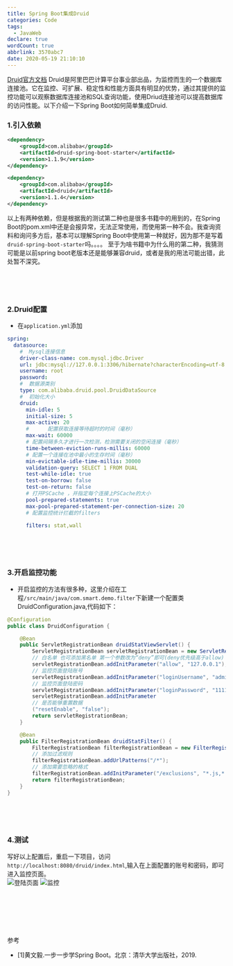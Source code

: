```yaml
---
title: Spring Boot集成Druid
categories: Code
tags:
  - JavaWeb
declare: true
wordCount: true
abbrlink: 3570abc7
date: 2020-05-19 21:10:10
---
```

[Druid官方文档](https://github.com/alibaba/druid/wiki/%E5%B8%B8%E8%A7%81%E9%97%AE%E9%A2%98)
Druid是阿里巴巴计算平台事业部出品，为监控而生的一个数据库连接池。它在监控、可扩展、稳定性和性能方面具有明显的优势，通过其提供的监控功能可以观察数据库连接池和SQL查询功能，使用Driud连接池可以提高数据库的访问性能。以下介绍一下Spring Boot如何简单集成Druid.

<!-- more -->

### 1.引入依赖
```xml
<dependency>
    <groupId>com.alibaba</groupId>
    <artifactId>druid-spring-boot-starter</artifactId>
    <version>1.1.9</version>
</dependency>
```

```xml
<dependency>
    <groupId>com.alibaba</groupId>
    <artifactId>druid</artifactId>
    <version>1.1.4</version>
</dependency>
```
以上有两种依赖，但是根据我的测试第二种也是很多书籍中的用到的，在Spring Boot的pom.xml中还是会报异常，无法正常使用，而使用第一种不会。我查询资料和询问多方后，基本可以理解Spring Boot中使用第一种就好，因为那不是写着`druid-spring-boot-starter`吗。。。。 至于为啥书籍中为什么用的第二种，我猜测可能是以前spring boot老版本还是能够兼容druid，或者是我的用法可能出错，此处暂不深究。

<br>
<br>
<br>

### 2.Druid配置

* 在`application.yml`添加  
   
```yml
spring:
  datasource:
    #  Mysql连接信息
    driver-class-name: com.mysql.jdbc.Driver
    url: jdbc:mysql://127.0.0.1:3306/hibernate?characterEncoding=utf-8
    username: root
    password: 
    #  数据源类别
    type: com.alibaba.druid.pool.DruidDataSource
    #  初始化大小
    druid:
      min-idle: 5
      initial-size: 5
      max-active: 20
      #      配置获取连接等待超时的时间（毫秒）
      max-wait: 60000
      # 配置间隔多久才进行一次检测，检测需要关闭的空闲连接（毫秒）
      time-between-eviction-runs-millis: 60000
      # 配置一个连接在池中最小的生存时间（毫秒）
      min-evictable-idle-time-millis: 30000
      validation-query: SELECT 1 FROM DUAL
      test-while-idle: true
      test-on-borrow: false
      test-on-return: false
      # 打开PSCache ，并指定每个连接上PSCache的大小
      pool-prepared-statements: true
      max-pool-prepared-statement-per-connection-size: 20
      # 配置监控统计拦截的filters

      filters: stat,wall
```

<br>
<br>
<br>

### 3.开启监控功能
* 开启监控的方法有很多种，这里介绍在工程`/src/main/java/com.smart.demo.filter`下新建一个配置类DruidConfiguration.java,代码如下：
```java
@Configuration
public class DruidConfiguration {

    @Bean
    public ServletRegistrationBean druidStatViewServlet() {
        ServletRegistrationBean servletRegistrationBean = new ServletRegistrationBean(new StatViewServlet(), "/druid/*");
        // 白名单 也可添加黑名单 第一个参数改为“deny”即可(deny优先级高于allow)
        servletRegistrationBean.addInitParameter("allow", "127.0.0.1");
        // 监控页面登陆账号
        servletRegistrationBean.addInitParameter("loginUsername", "admin");
        // 监控页面登陆密码
        servletRegistrationBean.addInitParameter("loginPassword", "1111");
        servletRegistrationBean.addInitParameter
        // 是否能够重置数据
        ("resetEnable", "false");
        return servletRegistrationBean;
    }

    @Bean
    public FilterRegistrationBean druidStatFilter() {
        FilterRegistrationBean filterRegistrationBean = new FilterRegistrationBean(new WebStatFilter());
        // 添加过滤规则
        filterRegistrationBean.addUrlPatterns("/*");
        // 添加需要忽略的格式
        filterRegistrationBean.addInitParameter("/exclusions", "*.js,*.jpg,*.png,*/css,/druid/*");
        return filterRegistrationBean;
    }
}
```

<br>
<br>
<br>

### 4.测试
写好以上配置后，重启一下项目，访问`http://localhost:8080/druid/index.html`,输入在上面配置的账号和密码，即可进入监控页面。
<br>
![登陆页面](https://cdn.jsdelivr.net/gh/cloud-r/GitakRepository/static_files/blog/img/20200519211112.png)
![监控](https://cdn.jsdelivr.net/gh/cloud-r/GitakRepository/static_files/blog/img/20200519211156.png)


<br>
<br>
<br>
<br>
<br>

参考
* [1]黄文毅.一步一步学Spring Boot。北京：清华大学出版社，2019.